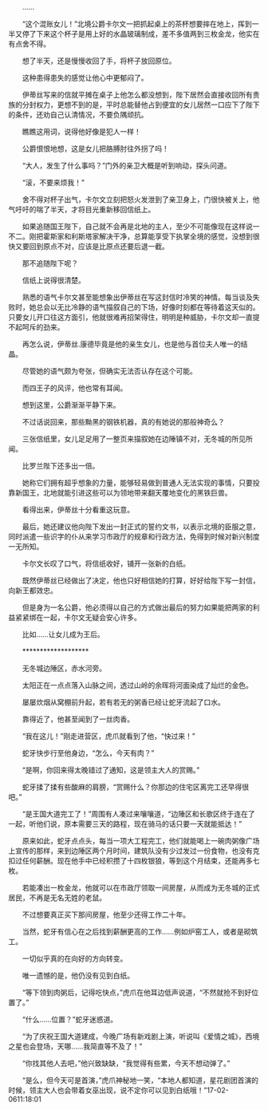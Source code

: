 　　……

　　“这个混账女儿！”北境公爵卡尔文一把抓起桌上的茶杯想要摔在地上，挥到一半又停了下来这个杯子是用上好的水晶玻璃制成，差不多值两到三枚金龙，他实在有点舍不得。

　　想了半天，还是慢慢收回了手，将杯子放回原位。

　　这种患得患失的感觉让他心中更郁闷了。

　　伊蒂丝写来的信就平摊在桌子上他怎么都没想到，陛下居然会直接收回所有贵族的分封权力，更想不到的是，平时总能替他占到便宜的女儿居然一口应下了陛下的条件，还劝自己认清情况，不要负隅顽抗。

　　瞧瞧这用词，说得他好像是犯人一样！

　　公爵恨恨地想，这是女儿把胳膊肘往外拐了吗！

　　“大人，发生了什么事吗？”门外的亲卫大概是听到响动，探头问道。

　　“滚，不要来烦我！”

　　舍不得对杯子出气，卡尔文立刻把怒火发泄到了亲卫身上，门很快被关上，他气吁吁的喘了半天，才将目光重新移回信纸上。

　　如果追随国王陛下，自己就不会再是北地的主人，至少不可能像现在这样说一不二。刚把霍斯家和利斯塔家解决干净，总算能享受下执掌全境的感觉，没想到很快又要回到原点不对，应该是比原点还要后退一截。

　　那不追随陛下呢？

　　信纸上说得很清楚。

　　熟悉的语气卡尔文甚至能想象出伊蒂丝在写这封信时冷笑的神情。每当谈及失败时，她总会以无比冷静的语气描叙自己的下场，好像时刻都在等待着这天似的。只要女儿开口往这方面引，他就很难再招架得住，明明是种威胁，卡尔文却一直提不起呵斥的劲来。

　　再怎么说，伊蒂丝.康德毕竟是他的亲生女儿，也是他与首位夫人唯一的结晶。

　　尽管她的语气颇为夸张，但确实无法否认存在这个可能。

　　而四王子的风评，他也常有耳闻。

　　想到这里，公爵渐渐平静下来。

　　不过话说回来，那些黝黑的钢铁机器，真的有她说的那般神奇么？

　　三张信纸里，女儿足足用了一整页来描叙她在边陲镇不对，无冬城的所见所闻。

　　比罗兰陛下还多出一倍。

　　她称它们拥有超乎想象的力量，能够轻易做到普通人无法实现的事情，只要投靠新国王，北地就能引进这些可以为领地带来翻天覆地变化的黑铁巨兽。

　　看得出来，伊蒂丝十分看重这玩意。

　　最后，她还建议他向陛下发出一封正式的誓约文书，以表示北境的臣服之意，同时派遣一些识字的仆从来学习市政厅的规章和行政方法，免得到时候对新兴制度一无所知。

　　卡尔文长叹了口气，将信纸收好，铺开一张新的白纸。

　　既然伊蒂丝已经做出了决定，他也只好相信她的打算，好好给陛下写一封信，向新王都效忠。

　　但是身为一名公爵，他必须得以自己的方式做出最后的努力如果能把两家的利益紧紧绑在一起，卡尔文无疑会安心许多。

　　比如……让女儿成为王后。

　　*******************

　　无冬城边陲区，赤水河旁。

　　太阳正在一点点落入山脉之间，透过山岭的余晖将河面染成了灿烂的金色。

　　屡屡炊烟从窝棚前升起，若有若无的粥香已经让蛇牙流起了口水。

　　靠得近了，他甚至闻到了一丝肉香。

　　“我在这儿！”刚走进营区，虎爪就看到了他，“快过来！”

　　蛇牙快步行至他身边，“怎么，今天有肉？”

　　“是啊，你回来得太晚错过了通知，这是领主大人的赏赐。”

　　蛇牙揉了揉有些酸麻的肩膀，“赏赐什么？你那边的住宅区离完工还早得很吧。”

　　“是王国大道完工了！”周围有人凑过来嚷嚷道，“边陲区和长歌区终于连在了一起，听他们说，原本需要三天的路程，现在骑马的话只要一天就能抵达！”

　　原来如此，蛇牙点点头，每当一项大工程完工，他们就能喝上一碗肉粥像广场上宣传的那样，来到边陲区两个月时间，建筑队没有少过发过一份食物，也没有克扣过任何薪酬。现在他手中已经积攒了十四枚银狼，等到这个月结束，还能再多七枚。

　　若能凑出一枚金龙，他就可以在市政厅领取一间房屋，从而成为无冬城的正式居民，不再是无名无姓的老鼠。

　　不过想要真正买下那间房屋，他至少还得工作二十年。

　　当然，蛇牙有信心在之后找到薪酬更高的工作……例如炉窑工人，或者是砌筑工。

　　一切似乎真的在向好的方向转变。

　　唯一遗憾的是，他仍没有见到白纸。

　　“等下领到肉粥后，记得吃快点，”虎爪在他耳边低声说道，“不然就抢不到好位置了。”

　　“什么……位置？”蛇牙迷惑道。

　　“为了庆祝王国大道建成，今晚广场有新戏剧上演，听说叫《爱情之城》，西境之星也会登场，天哪……我简直等不及了！”

　　“你找其他人去吧，”他兴致缺缺，“我觉得有些累，今天不想动弹了。”

　　“是么，但今天可是首演，”虎爪神秘地一笑，“本地人都知道，星花剧团首演的时候，领主大人也会带着女巫出现，说不定你可以见到白纸哦！”17-02-0611:18:01
